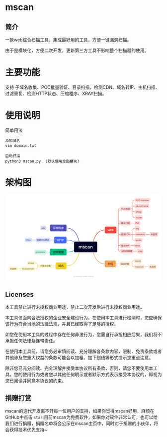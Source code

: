 # mscan

##  简介

一款web综合扫描工具，集成最好用的工具，方便一键漏洞扫描。

由于是模块化，方便二次开发，更新第三方工具不影响整个扫描器的使用。

# 主要功能

支持 子域名收集、POC批量验证、目录扫描、检测CDN、域名转IP、主机扫描、过滤重复、检测HTTP状态、压缩程序、XRAY扫描。

# 使用说明

简单用法

```
添加域名
vim domain.txt

启动扫描
python3 mscan.py  (默认使用全部模块)
```

# 架构图

![image-20220811223546040](https://raw.githubusercontent.com/mscandev/mscan/master/image/mscan.png)

## Licenses

本工具禁止进行未授权商业用途，禁止二次开发后进行未授权商业用途。

本工具仅面向合法授权的企业安全建设行为，在使用本工具进行检测时，您应确保该行为符合当地的法律法规，并且已经取得了足够的授权。

如您在使用本工具的过程中存在任何非法行为，您需自行承担相应后果，我们将不承担任何法律及连带责任。

在使用本工具前，请您务必审慎阅读、充分理解各条款内容，限制、免责条款或者其他涉及您重大权益的条款可能会以加粗、加下划线等形式提示您重点注意。

除非您已充分阅读、完全理解并接受本协议所有条款，否则，请您不要使用本工具。您的使用行为或者您以其他任何明示或者默示方式表示接受本协议的，即视为您已阅读并同意本协议的约束。

## 捐赠打赏

mscan的迭代开发离不开每一位用户的支持，如果你觉得mscan好用，麻烦在GitHub中点击 `star`;目前mscan为免费软件，如果你对软件非常认可，也可以给我们进行捐赠，捐赠名单将会公示在mscan主页中，同时对于捐赠的小伙伴，将会获得技术优先支持~